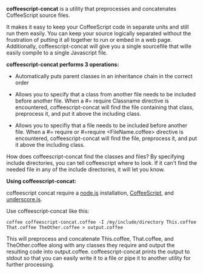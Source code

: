 **coffeescript-concat** is a utility that preprocesses and concatenates CoffeeScript source files.

It makes it easy to keep your CoffeeScript code in separate units and still run them easily.  You can keep your source logically separated without the frustration of putting it all together to run or embed in a web page.  Additionally, coffeescript-concat will give you a single sourcefile that wille easily compile to a single Javascript file.

**coffeescript-concat performs 3 operations:**

* Automatically puts parent classes in an inheritance chain in the correct order

* Allows you to specify that a class from another file needs to be included before another file.
    When a #= require Classname directive is encountered, coffeescript-concat will find the file containing that class, preprocess it, and put it above the including class.
    
* Allows you to specifiy that a file needs to be included before another file.
    When a #= require <FileName> or #=require <FileName.coffee> directive is encountered, coffeescript-concat will find the file, preprocess it, and put it above the including class. 
    
How does coffeescript-concat find the classes and files?  By specifying include directories, you can tell coffeescript where to look.  If it can't find the needed file in any of the include directories, it will let you know.

**Using coffeescript-concat:**

coffeescript concat require a [node.js](http://nodejs.org) installation, [CoffeeScript](http://jashkenas.github.com/coffee-script/), and [underscore.js](http://documentcloud.github.com/underscore/).

Use coffeescript-concat like this:

    coffee coffeescript-concat.coffee -I /my/include/directory This.coffee That.coffee TheOther.coffee > output.coffee
    
This will preprocess and concatenate This.coffee, That.coffee, and TheOther.coffee along with any classes they require and output the resulting code into output.coffee.  coffeescript-concat prints the output to stdout so that you can easily write it to a file or pipe it to another utility for further processing.  